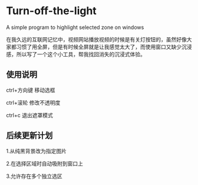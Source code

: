 # Turn-off-the-light
A simple program to highlight selected zone on windows

在我久远的互联网记忆中，视频网站播放视频的时候是有关灯按钮的，虽然好像大家都习惯了用全屏，但是有时候全屏就是让我感觉太大了，而使用窗口又缺少沉浸感，所以写了一个这个小工具，帮我找回消失的沉浸式体验。

## 使用说明

ctrl+方向键 移动选框

ctrl+滚轮 修改不透明度

ctrl+c 退出遮罩模式

## 后续更新计划

1.从纯黑背景改为指定图片

2.在选择区域时自动吸附到窗口上

3.允许存在多个独立选区
